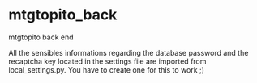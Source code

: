 # mtgtopito_back
mtgtopito back end


All the sensibles informations regarding the database password and the recaptcha key located in the settings file are imported from local_settings.py. You have to create one for this to work ;) 
